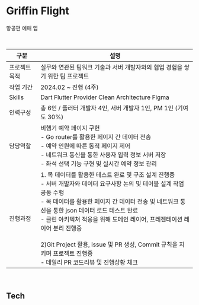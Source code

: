 # Griffin Flight

항공편 예매 앱

<br>

|구분|설명|
|----|---|
|프로젝트 목적|실무와 연관된 팀워크 기술과 서버 개발자와의 협업 경험을 쌓기 위한 팀 프로젝트
|작업 기간|2024.02 ~ 진행 (4주)
|Skills|Dart Flutter Provider  Clean Architecture Figma
|인력구성|총 6인 / 플러터 개발자 4인, 서버 개발자 1인, PM 1인 (기여도 30%)
|담당역할|비행기 예약 페이지 구현<br>- Go router를 활용한 페이지 간 데이터 전송<br>- 예약 인원에 따른 동적 페이지 제어<br>- 네트워크 통신을 통한 사용자 입력 정보 서버 저장<br>- 좌석 선택 기능 구현 및 실시간 예약 정보 관리
|진행과정|1. 목 데이터를 활용한 테스트 완료 및 구조 설계 진행중<br>- 서버 개발자와 데이터 요구사항 논의 및 테이블 설계 작업 공동 수행<br>- 목 데이터를 활용한 페이지 간 데이터 전송 및 네트워크 통신을 통한 json 데이터 로드 테스트 완료<br>- 클린 아키텍쳐 적용을 위해 도메인 레이어, 프레젠테이션 레이어 분리 진행중<br><br>2)Git Project 활용, issue 및 PR 생성, Commit 규칙을 지키며 프로젝트 진행중<br>- 데일리 PR 코드리뷰 및 진행상황 체크



<br>

## Tech

